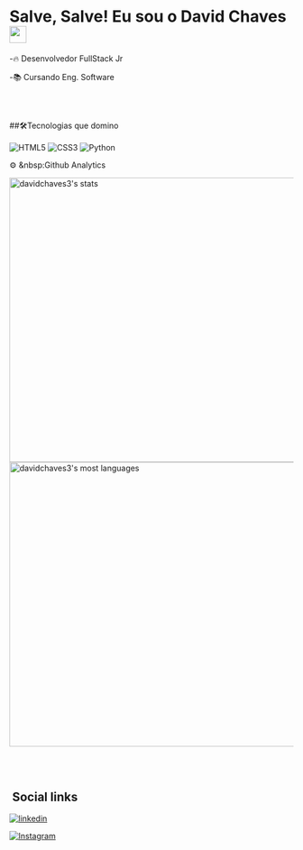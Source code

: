 <h1>Salve, Salve! Eu sou o David Chaves <img 
src= "https://raw.githubusercontent.com/kaueMarques/kaueMarques/master/hi.gif" width="30px"></h1> 

-🔥 Desenvolvedor FullStack Jr

-📚 Cursando Eng. Software


<br><br>

##🛠Tecnologias que domino

<img align="center" alt="HTML5" 
src="https://img.shields.io/badge/HTML5-E34F26?style=for-the-badge&logo=html5&logoColor=white">
<img align="center" alt="CSS3"  
src="https://img.shields.io/badge/TypeScript-007ACC?style=for-the-badge&logo=typescript&logoColor=white">
<img align="center" alt="Python" 
src="https://img.shields.io/badge/Python-14354C?style=for-the-badge&logo=python&logoColor=white">

 ⚙ &nbsp:Github Analytics

<p align="left">
<img width="505em" src="https://github-readme-stats.vercel.app/api?username=davidchaves3&theme=blue-green&show_icons=true" alt="davidchaves3's stats"/>

<img width="505em" src="https://github-readme-stats.vercel.app/api/top-langs/?username=davidchaves3&layout=compact&theme=blue-green" alt="davidchaves3's most languages"/>
<p>

<br><br>

## &nbsp;Social links
[![linkedin](https://img.shields.io/badge/LinkedIn-0077B5?style=for-the-badge&logo=linkedin&logoColor=white)](https://www.linkedin.com/in/david-almeida-chaves-2a8474246)


[![Instagram](https://img.shields.io/badge/Instagram-E4405F?style=for-the-badge&logo=instagram&logoColor=white)](https://www.instagram.com/davidc.chaves/)

